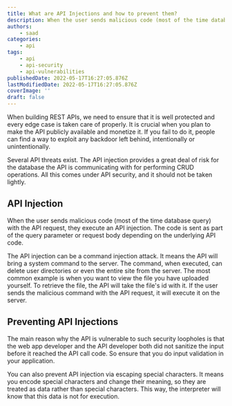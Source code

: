 ```yaml
---
title: What are API Injections and how to prevent them?
description: When the user sends malicious code (most of the time database query) with the API request, they execute an API injection. In this piece, let's take a look at it and how you can prevent it from happening.
authors:
    - saad
categories:
    - api
tags:
    - api
    - api-security
    - api-vulnerabilities
publishedDate: 2022-05-17T16:27:05.876Z
lastModifiedDate: 2022-05-17T16:27:05.876Z
coverImage: ''
draft: false
---
```


<Lead>

When building REST APIs, we need to ensure that it is well protected and every edge case is taken care of properly. It is crucial when you plan to make the API publicly available and monetize it. If you fail to do it, people can find a way to exploit any backdoor left behind, intentionally or unintentionally.

</Lead>

Several API threats exist. The API injection provides a great deal of risk for the database the API is communicating with for performing CRUD operations. All this comes under API security, and it should not be taken lightly.

## API Injection

When the user sends malicious code (most of the time database query) with the API request, they execute an API injection. The code is sent as part of the query parameter or request body depending on the underlying API code.

The API injection can be a command injection attack. It means the API will bring a system command to the server. The command, when executed, can delete user directories or even the entire site from the server. The most common example is when you want to view the file you have uploaded yourself. To retrieve the file, the API will take the file's id with it. If the user sends the malicious command with the API request, it will execute it on the server.

## Preventing API Injections

The main reason why the API is vulnerable to such security loopholes is that the web app developer and the API developer both did not sanitize the input before it reached the API call code. So ensure that you do input validation in your application.

You can also prevent API injection via escaping special characters. It means you encode special characters and change their meaning, so they are treated as data rather than special characters. This way, the interpreter will know that this data is not for execution.
